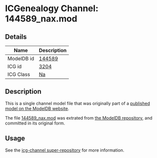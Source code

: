 # ICGenealogy Channel: 144589\_nax.mod

## Details

Name | Description
---- | -----------
ModelDB id | [144589](http://senselab.med.yale.edu/ModelDB/ShowModel.cshtml?model=144589)
ICG id | [3204](http://icg.neurotheory.ox.ac.uk/channels/2/3204)
ICG Class | [Na](http://icg.neurotheory.ox.ac.uk/channels/2)

## Description

This is a single channel model file that was originally part of a [published model on the ModelDB website](http://senselab.med.yale.edu/mModelDB/ShowModel.cshtml?model=144589).

The file [144589\_nax.mod](144589_nax.mod) was extrated from [the ModelDB repository](http://senselab.med.yale.edu/ModelDB/ShowModel.cshtml?model=144589), and committed in its original form.

## Usage

See the [icg-channel super-repository](https://github.com/icgenealogy/icg-channels) for more information.
